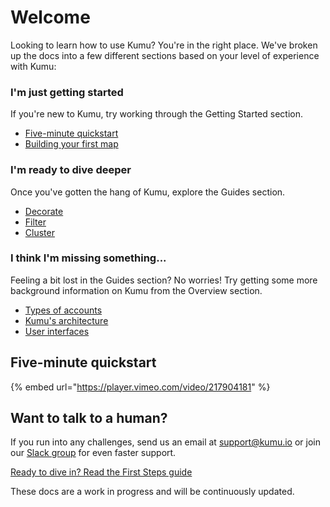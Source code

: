 # Welcome

Looking to learn how to use Kumu? You're in the right place. We've broken up the docs into a few different sections based on your level of experience with Kumu:

### I'm just getting started

If you're new to Kumu, try working through the Getting Started section.

* [Five-minute quickstart](./#five-minute-quickstart)
* [Building your first map](getting-started/first-steps.md)

### I'm ready to dive deeper

Once you've gotten the hang of Kumu, explore the Guides section.

* [Decorate](guides/decorate.md)
* [Filter](guides/filter.md)
* [Cluster](guides/clustering.md)

### I think I'm missing something...

Feeling a bit lost in the Guides section? No worries! Try getting some more background information on Kumu from the Overview section.

* [Types of accounts](overview/accounts-and-workspaces.md)
* [Kumu's architecture](overview/kumus-architecture.md)
* [User interfaces](overview/user-interfaces.md)

## Five-minute quickstart

{% embed url="https://player.vimeo.com/video/217904181" %}

## Want to talk to a human?

If you run into any challenges, send us an email at [support@kumu.io](mailto:support@kumu.io) or join our [Slack group](http://chat.kumu.io) for even faster support.

[Ready to dive in? Read the First Steps guide](getting-started/first-steps.md)

These docs are a work in progress and will be continuously updated.&#x20;
